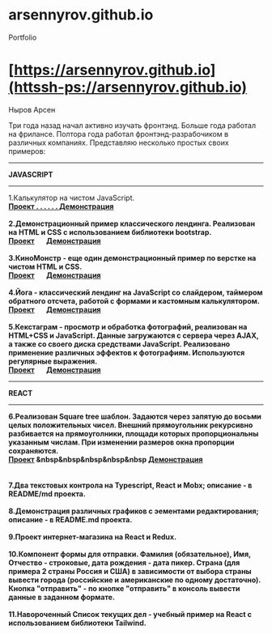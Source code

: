 # arsennyrov.github.io

Portfolio

# [https://arsennyrov.github.io](httssh-ps://arsennyrov.github.io)

Ныров Арсен 


Три года назад начал активно изучать фронтэнд. Больше года работал на фрилансе.
Полтора года работал фронтэнд-разрабочиком в различных компаниях.
Представляю несколько простых своих примеров:

<hr><b> JAVASCRIPT </b>

<hr>
1.Калькулятор на чистом JavaScript.
<br> <a href="https://github.com/arsennyrov/calc"><b>Проект . . . . . .  
<a href="https://arsennyrov.github.io/calc"><b>Демонстрация</b></a>
<br><br>
2.Демонстрационный пример классического лендинга. Реализован на НTML и CSS с использованием библиотеки bootstrap.
<br> <a href="https://github.com/arsennyrov/uber"><b>Проект</a> &nbsp&nbsp&nbsp&nbsp&nbsp
<a href="https://arsennyrov.github.io/uber"><b>Демонстрация</b></a>
<br><br>
3.КиноМонстр - еще один демонстрационный пример по верстке на чистом HTML и CSS.
<br> <a href="https://github.com/arsennyrov/kino-mon"><b>Проект</a> &nbsp&nbsp&nbsp&nbsp&nbsp
<a href="https://arsennyrov.github.io/kino-mon"><b>Демонстрация</b></a>
<br><br>
4.Йога - классический лендинг на JavaScript
cо слайдером, таймером обратного отсчета,
работой с формами и кастомным калькулятором.
<br> <a href="https://github.com/arsennyrov/yoga"><b>Проект</a> &nbsp&nbsp&nbsp&nbsp&nbsp
<a href="https://arsennyrov.github.io/yoga"><b>Демонстрация</b></a>  
<br><br>
5.Кекстаграм - просмотр и обработка фотографий, реализован на HTML+CSS и JavaScript.
Данные загружаются с сервера через AJAX, а также со своего диска средствами JavaScript. 
Реализовано применение различных эффектов к фотографиям. Используются регулярные выражения.
<br> <a href="https://github.com/arsennyrov/kekstagram"><b>Проект</a> &nbsp&nbsp&nbsp&nbsp&nbsp
<a href="https://arsennyrov.github.io/kekstagram"><b>Демонстрация</b></a>

<hr><b> REACT </b><hr>
  
6.Реализован Square tree шаблон.
Задаются через запятую до восьми целых положительных чисел. Внешний прямоугольник рекурсивно разбивается на прямоуголники, площади которых пропорциональны указанным числам. При изменении размеров окна пропорции сохраняются. 
<br> <a href="https://github.com/arsennyrov/mosaic"><b>Проект</a> &nbsp&nbsp&nbsp&nbsp&nbsp
<a href="https://arsennyrov.github.io/mosaic"><b>Демонстрация</b></a>    
<br><br>
7.Два текстовых контрола на Typescript, React и Mobx; описание - в README/md проекта.
<br><br>
8.Демонстрация различных графиков с эементами редактирования; описание - в README.md проекта.
<br><br>
9.Проект интернет-магазина на React и Redux.
<br><br>
10.Компонент формы для отправки. 
Фамилия (обязательное), Имя, Отчество - строковые,
дата рождения - дата пикер.
Страна (для примера 2 страны Россия и США) в зависимости от выбора страны вывести города (российские и американские по одному достаточно).
Кнопка "отправить"  - по кнопке "отправить" в консоль вывести данные в заданном формате. 
<br><br>
11.Навороченный Список текущих дел - учебный пример на React с использованием библиотеки Tailwind.
